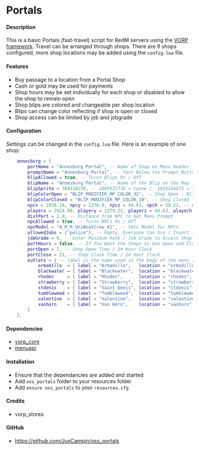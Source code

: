# Portals

#### Description
This is a basic Portals (fast-travel) script for RedM servers using the [VORP framework](https://github.com/VORPCORE). Travel can be arranged through shops. There are 9 shops configured, more shop locations may be added using the `config.lua` file.

#### Features
- Buy passage to a location from a Portal Shop
- Cash or gold may be used for payments
- Shop hours may be set individually for each shop or disabled to allow the shop to remain open
- Shop blips are colored and changeable per shop location
- Blips can change color reflecting if shop is open or closed
- Shop access can be limited by job and jobgrade

#### Configuration
Settings can be changed in the `config.lua` file. Here is an example of one shop:
```lua
    annesburg = {
        portName = "Annesburg Portal", -- Name of Shop on Menu Header
        promptName = "Annesburg Portal", -- Text Below the Prompt Button
        blipAllowed = true, -- Turns Blips On / Off
        blipName = "Annesburg Portal", -- Name of the Blip on the Map
        blipSprite = 784218150, -- 2005921736 = Canoe / -1018164873 = Tugboat
        blipColorOpen = "BLIP_MODIFIER_MP_COLOR_32", -- Shop Open - Blip Colors Shown Below
        blipColorClosed = "BLIP_MODIFIER_MP_COLOR_10", -- Shop Closed - Blip Colors Shown Below
        npcx = 2926.16, npcy = 1278.9, npcz = 44.63, npch = 59.22, -- Blip and NPC Positions
        playerx = 2924.99, playery = 1279.23, playerz = 44.63, playerh = 283.09, -- Player Teleport Position
        distPort = 2.0, -- Distance from NPC to Get Menu Prompt
        npcAllowed = true, -- Turns NPCs On / Off
        npcModel = "A_M_M_UniBoatCrew_01", -- Sets Model for NPCs
        allowedJobs = {"police"}, -- Empty, Everyone Can Use / Insert Job to limit access - ex. "police"
        jobGrade = 0, -- Enter Minimum Rank / Job Grade to Access Shop
        portHours = false, -- If You Want the Shops to Use Open and Closed Hours
        portOpen = 7, -- Shop Open Time / 24 Hour Clock
        portClose = 21, -- Shop Close Time / 24 Hour Clock
        outlets = { -- label is the name used in the body of the menu / currencyType = "cash" or "gold" / DO NOT CHANGE "location"
            armadillo  = { label = "Armadillo",   location = "armadillo",  currencyType = "cash", buyPrice = 50 },
            blackwater = { label = "Blackwater",  location = "blackwater", currencyType = "cash", buyPrice = 40 },
            rhodes     = { label = "Rhodes",      location = "rhodes",     currencyType = "cash", buyPrice = 20 },
            strawberry = { label = "Strawberry",  location = "strawberry", currencyType = "cash", buyPrice = 40 },
            stdenis    = { label = "Saint Denis", location = "stdenis",    currencyType = "cash", buyPrice = 20 },
            tumbleweed = { label = "Tumbleweed",  location = "tumbleweed", currencyType = "cash", buyPrice = 50 },
            valentine  = { label = "Valentine",   location = "valentine",  currencyType = "cash", buyPrice = 30 },
            vanhorn    = { label = "Van Horn",    location = "vanhorn",    currencyType = "cash", buyPrice = 10 },
        }
    },
```

#### Dependencies
- [vorp_core](https://github.com/VORPCORE/vorp-core-lua)
- [menuapi](https://github.com/outsider31000/menuapi)

#### Installation
- Ensure that the dependancies are added and started
- Add `oss_portals` folder to your resources folder
- Add `ensure oss_portals` to your `resources.cfg`

#### Credits
- vorp_stores

#### GitHub
- https://github.com/JusCampin/oss_portals